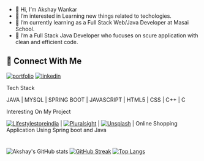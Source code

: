 - 👋 Hi, I’m Akshay Wankar
- 👀 I’m interested in Learning new things related to techologies.
- 🌱 I’m currently learning as a Full Stack Web/Java Developer at Masai School.
- 💞️ I’m a Full Stack Java Developer who fucuses on scure application with clean and efficient code.

## :link: Connect With Me
[![portfolio](https://img.shields.io/badge/my_portfolio-000?style=for-the-badge&logo=ko-fi&logoColor=white)](https://akshay3-portfolio.netlify.app/)
[![linkedin](https://img.shields.io/badge/linkedin-0A66C2?style=for-the-badge&logo=linkedin&logoColor=white)](https://www.linkedin.com/in/akshay-d-wankar-394926169/)
<!-- [![twitter](https://img.shields.io/badge/twitter-1DA1F2?style=for-the-badge&logo=twitter&logoColor=white)](https://twitter.com/) -->
Tech Stack 

JAVA | MYSQL | SPRING BOOT | JAVASCRIPT | HTML5 | CSS | C++ | C

Interesting On My Project

[![Lifestylestoreindia](https://img.shields.io/badge/LifestylestoreIndia-000?style=for-the-badge&logo=ko-fi&logoColor=white)](https://akshay-lifestylestoreindia.netlify.app/) | [![Pluralsight](https://img.shields.io/badge/Pluralsight-000?style=for-the-badge&logo=ko-fi&logoColor=white)](https://akshay-pluralsight.netlify.app/) | [![Unsplash](https://img.shields.io/badge/Unsplash-000?style=for-the-badge&logo=ko-fi&logoColor=white)](https://akshay-pluralsight.netlify.app/) | Online Shopping Application Using Spring boot and Java

#
<p align="center">
<!-- <img width="48%" src="https://github-readme-stats.vercel.app/api?username=akshaydwankar3&show_icons=true&theme=dark&title_color=ff8000&text_color=ffffff&bg_color=6a6a6a&locale=en&hide_border=true" alt="akshaydwankar3" />
<img width="48%" src="https://github-readme-streak-stats.herokuapp.com/?user=akshaydwankar3&theme=highcontrast&hide_border=true" alt="akshaydwankar3" />
<img width="40%" src="https://github-readme-stats.vercel.app/api/top-langs?username=akshaydwankar3&show_icons=true&theme=dark&title_color=ff8000&text_color=ffffff&bg_color=6a6a6a&locale=en&layout=compact&hide_border=true" alt="akshaydwankar3" />  -->

  ![Akshay's GitHub stats](https://github-readme-stats.vercel.app/api?username=akshaydwankar3&show_icons=true&theme=dark)
[![GitHub Streak](https://github-readme-streak-stats.herokuapp.com?user=akshaydwankar3&theme=dark&date_format=M%20j%5B%2C%20Y%5D)](https://git.io/streak-stats)
[![Top Langs](https://github-readme-stats.vercel.app/api/top-langs/?username=akshaydwankar3&layout=compact&theme=dark)](https://github.com/akshaydwankar3/github-readme-stats)








<!-- - 📫 How to reach me ... -->

<!---
akshaydwankar3/akshaydwankar3 is a ✨ special ✨ repository because its `README.md` (this file) appears on your GitHub profile.
You can click the Preview link to take a look at your changes.
--->
